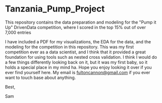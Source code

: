 # Tanzania_Pump_Project
This repository contains the data preparation and modeling for the "Pump it Up" DrivenData competition, where I scored in the top 15% out of over 7,000 entries

I have included a PDF for my visualizations, the EDA for the data, and the modeling for the competition in this repository. This was 
my first competition ever as a data scientist, and I think that it provided a great foundation for using tools such as nested cross
validation. I think I would do a few things differently looking back on it, but it was my first baby, so it holds a special place in my 
mind ha. Hope you enjoy looking it over if you ever find yourself here. My email is fultoncannon@gmail.com if you ever want to touch base
about anything.

Best, 

Sam
